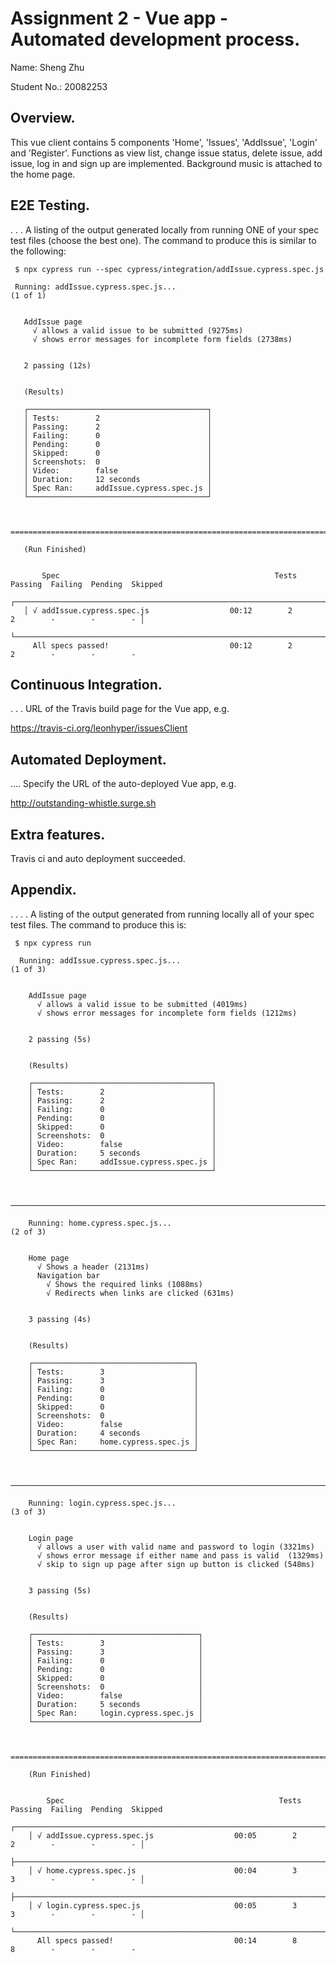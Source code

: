 # Assignment 2 - Vue app - Automated development process.

Name: Sheng Zhu

Student No.:  20082253

## Overview.

This vue client contains 5 components 'Home', 'Issues', 'AddIssue', 'Login' and 'Register'.
Functions as view list, change issue status, delete issue, add issue, log in and sign up are implemented.
Background music is attached to the home page.

## E2E Testing.

. . . A listing of the output generated locally from running ONE of your spec test files (choose the best one). The command to produce this is similar to the following:

     $ npx cypress run --spec cypress/integration/addIssue.cypress.spec.js

     Running: addIssue.cypress.spec.js...                                                     (1 of 1)


       AddIssue page
         √ allows a valid issue to be submitted (9275ms)
         √ shows error messages for incomplete form fields (2738ms)


       2 passing (12s)


       (Results)

       ┌────────────────────────────────────────┐
       │ Tests:        2                        │
       │ Passing:      2                        │
       │ Failing:      0                        │
       │ Pending:      0                        │
       │ Skipped:      0                        │
       │ Screenshots:  0                        │
       │ Video:        false                    │
       │ Duration:     12 seconds               │
       │ Spec Ran:     addIssue.cypress.spec.js │
       └────────────────────────────────────────┘


     ====================================================================================================

       (Run Finished)


           Spec                                                Tests  Passing  Failing  Pending  Skipped
       ┌────────────────────────────────────────────────────────────────────────────────────────────────┐
       │ √ addIssue.cypress.spec.js                  00:12        2        2        -        -        - │
       └────────────────────────────────────────────────────────────────────────────────────────────────┘
         All specs passed!                           00:12        2        2        -        -        -


## Continuous Integration.

. . . URL of the Travis build page for the Vue app, e.g.

https://travis-ci.org/leonhyper/issuesClient

## Automated Deployment.

.... Specify the URL of the auto-deployed Vue app, e.g.

http://outstanding-whistle.surge.sh

## Extra features.

Travis ci and auto deployment succeeded.

## Appendix.

. . . .  A listing of the output generated from running locally all of your spec test files. The command to produce this is:

     $ npx cypress run

      Running: addIssue.cypress.spec.js...                                                     (1 of 3)


        AddIssue page
          √ allows a valid issue to be submitted (4019ms)
          √ shows error messages for incomplete form fields (1212ms)


        2 passing (5s)


        (Results)

        ┌────────────────────────────────────────┐
        │ Tests:        2                        │
        │ Passing:      2                        │
        │ Failing:      0                        │
        │ Pending:      0                        │
        │ Skipped:      0                        │
        │ Screenshots:  0                        │
        │ Video:        false                    │
        │ Duration:     5 seconds                │
        │ Spec Ran:     addIssue.cypress.spec.js │
        └────────────────────────────────────────┘


      ────────────────────────────────────────────────────────────────────────────────────────────────────

        Running: home.cypress.spec.js...                                                         (2 of 3)


        Home page
          √ Shows a header (2131ms)
          Navigation bar
            √ Shows the required links (1088ms)
            √ Redirects when links are clicked (631ms)


        3 passing (4s)


        (Results)

        ┌────────────────────────────────────┐
        │ Tests:        3                    │
        │ Passing:      3                    │
        │ Failing:      0                    │
        │ Pending:      0                    │
        │ Skipped:      0                    │
        │ Screenshots:  0                    │
        │ Video:        false                │
        │ Duration:     4 seconds            │
        │ Spec Ran:     home.cypress.spec.js │
        └────────────────────────────────────┘


      ────────────────────────────────────────────────────────────────────────────────────────────────────

        Running: login.cypress.spec.js...                                                        (3 of 3)


        Login page
          √ allows a user with valid name and password to login (3321ms)
          √ shows error message if either name and pass is valid  (1329ms)
          √ skip to sign up page after sign up button is clicked (548ms)


        3 passing (5s)


        (Results)

        ┌─────────────────────────────────────┐
        │ Tests:        3                     │
        │ Passing:      3                     │
        │ Failing:      0                     │
        │ Pending:      0                     │
        │ Skipped:      0                     │
        │ Screenshots:  0                     │
        │ Video:        false                 │
        │ Duration:     5 seconds             │
        │ Spec Ran:     login.cypress.spec.js │
        └─────────────────────────────────────┘


      ====================================================================================================

        (Run Finished)


            Spec                                                Tests  Passing  Failing  Pending  Skipped
        ┌────────────────────────────────────────────────────────────────────────────────────────────────┐
        │ √ addIssue.cypress.spec.js                  00:05        2        2        -        -        - │
        ├────────────────────────────────────────────────────────────────────────────────────────────────┤
        │ √ home.cypress.spec.js                      00:04        3        3        -        -        - │
        ├────────────────────────────────────────────────────────────────────────────────────────────────┤
        │ √ login.cypress.spec.js                     00:05        3        3        -        -        - │
        └────────────────────────────────────────────────────────────────────────────────────────────────┘
          All specs passed!                           00:14        8        8        -        -        -
